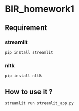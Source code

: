 # BIR_homework1
## Requirement
### streamlit
    pip install streamlit
### nltk
    pip install nltk

## How to use it ?
    streamlit run streamlit_app.py 
